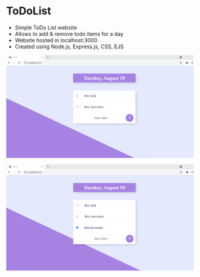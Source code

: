 # ToDoList

- Simple ToDo List website
- Allows to add & remove todo items for a day
- Website hosted in localhost:3000
- Created using Node.js, Express.js, CSS, EJS


![alt text](https://github.com/Saranya3/ToDoList/blob/master/ss1.png)

![alt text](https://github.com/Saranya3/ToDoList/blob/master/ss2.png)
